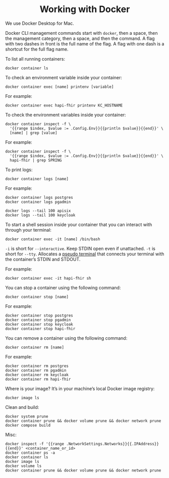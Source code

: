 <h1 align="center">Working with Docker</h1>

We use Docker Desktop for Mac.

Docker CLI management commands start with `docker`, then a space, then the management category, then a space, and then 
the command. A flag with two dashes in front is the full name of the flag. A flag with one dash is a shortcut for the 
full flag name.

To list all running containers:

```
docker container ls
```

To check an environment variable inside your container:

```
docker container exec [name] printenv [variable]
```

For example:

```
docker container exec hapi-fhir printenv KC_HOSTNAME
```

To check the environment variables inside your container:

```
docker container inspect -f \
  '{{range $index, $value := .Config.Env}}{{println $value}}{{end}}' \
  [name] | grep [value]
```

For example:

```
docker container inspect -f \
  '{{range $index, $value := .Config.Env}}{{println $value}}{{end}}' \
  hapi-fhir | grep SPRING
```

To print logs:

```
docker container logs [name]
```

For example:

```
docker container logs postgres
docker container logs pgadmin

docker logs --tail 100 apisix
docker logs --tail 100 keycloak
```

To start a shell session inside your container that you can interact with through your terminal:

```
docker container exec -it [name] /bin/bash
```

`-i` is short for `--interactive`. Keep STDIN open even if unattached.
`-t` is short for `--tty`. Allocates a [pseudo terminal](http://en.wikipedia.org/wiki/Pseudo_terminal) that connects your terminal with the container’s STDIN and STDOUT.

For example:

```
docker container exec -it hapi-fhir sh
```

You can stop a container using the following command:

```
docker container stop [name]
```

For example:

```
docker container stop postgres
docker container stop pgadmin
docker container stop keycloak
docker container stop hapi-fhir
```

You can remove a container using the following command:

```
docker container rm [name]
```

For example:

```
docker container rm postgres
docker container rm pgadmin
docker container rm keycloak
docker container rm hapi-fhir
```

Where is your image? It’s in your machine’s local Docker image registry:

```
docker image ls
```

Clean and build:

```
docker system prune
docker container prune && docker volume prune && docker network prune
docker compose build
```

Misc:

```
docker inspect -f '{{range .NetworkSettings.Networks}}{{.IPAddress}}{{end}}' <container_name_or_id>
docker container ps -a
docker container ls
docker image ls
docker volume ls
docker container prune && docker volume prune && docker network prune
```
